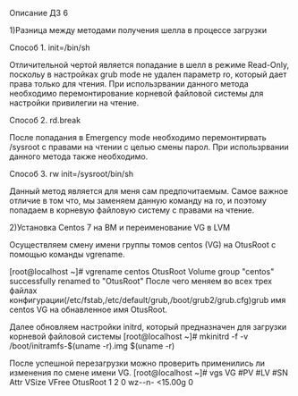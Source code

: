 Описание ДЗ 6

1)Разница между методами получения шелла в процессе загрузки

Способ 1. init=/bin/sh

Отличительной чертой является попадание в шелл в режиме Read-Only, поскольу в настройках grub mode не удален параметр ro, который дает права только для чтения. При использрвании данного метода необходимо перемонтирование корневой файловой системы для настройки привилегии на чтение.

Способ 2. rd.break 

После попадания в Emergency mode необходимо перемонтирвать /sysroot с правами на чтении с целью смены парол. При использрвании данного метода также необходимо.

Способ 3. rw init=/sysroot/bin/sh

Данный метод является для меня сам предпочитаемым. Самое важное отличие в том что, мы заменяем данную команду на ro, и поэтому попадаем в корневую файловую систему с правами на чтение.

2)Установка Centos 7 на ВМ и переименование VG в LVM

Осуществляем смену имени группы томов centos (VG) на OtusRoot с помощью команды vgrename.

[root@localhost ~]# vgrename centos OtusRoot
  Volume group "centos" successfully renamed to "OtusRoot"
После чего меняем во всех трех файлах конфигурации(/etc/fstab,/etc/default/grub,/boot/grub2/grub.cfg)grub имя centos VG на обнавленное имя OtusRoot.

Далее обновляем настройки initrd, который предназначен для загрузки корневой файловой системы
[root@localhost ~]# mkinitrd -f -v /boot/initramfs-$(uname -r).img $(uname -r)

После успешной перезагрузки можно проверить применились ли изменения по смене имени VG.
[root@localhost ~]# vgs
  VG     #PV #LV #SN Attr   VSize   VFree
  OtusRoot   1   2   0 wz--n- <15.00g    0 
